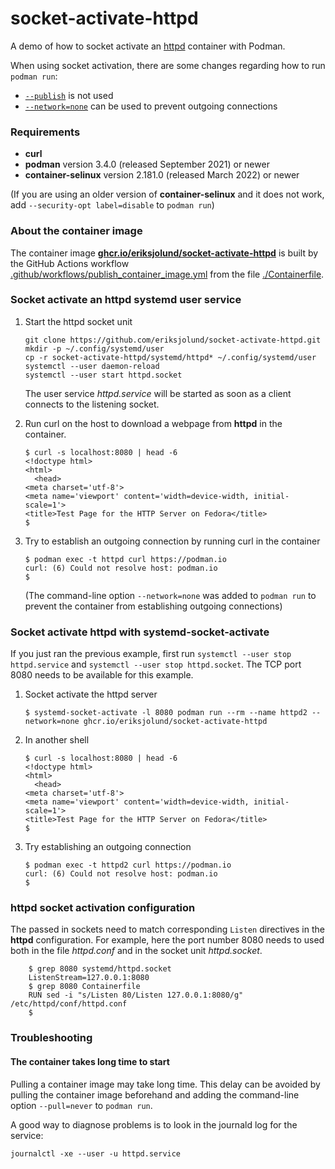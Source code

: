 # socket-activate-httpd

A demo of how to socket activate an [httpd](https://httpd.apache.org) container with Podman.

When using socket activation, there are some changes regarding how to run `podman run`:

* [`--publish`](https://docs.podman.io/en/latest/markdown/podman-run.1.html#publish-p-ip-hostport-containerport-ip-containerport-hostport-containerport-containerport) is not used
* [`--network=none`](https://docs.podman.io/en/latest/markdown/podman-run.1.html#network-mode-net) can be used to prevent outgoing connections

### Requirements

* __curl__
* __podman__  version 3.4.0 (released September 2021) or newer
* __container-selinux__ version 2.181.0 (released March 2022) or newer

(If you are using an older version of __container-selinux__ and it does not work, add `--security-opt label=disable` to `podman run`)

### About the container image

The container image [__ghcr.io/eriksjolund/socket-activate-httpd__](https://github.com/eriksjolund/socket-activate-httpd/pkgs/container/socket-activate-httpd)
is built by the GitHub Actions workflow [.github/workflows/publish_container_image.yml](.github/workflows/publish_container_image.yml)
from the file [./Containerfile](./Containerfile).

### Socket activate an httpd systemd user service

1. Start the httpd socket unit
    ```
    git clone https://github.com/eriksjolund/socket-activate-httpd.git
    mkdir -p ~/.config/systemd/user
    cp -r socket-activate-httpd/systemd/httpd* ~/.config/systemd/user
    systemctl --user daemon-reload
    systemctl --user start httpd.socket
    ```
    The user service _httpd.service_ will be started as soon as a client connects to the listening socket.

2. Run curl on the host to download a webpage from  __httpd__ in the container.
    ```
    $ curl -s localhost:8080 | head -6
    <!doctype html>
    <html>
      <head>
	<meta charset='utf-8'>
	<meta name='viewport' content='width=device-width, initial-scale=1'>
	<title>Test Page for the HTTP Server on Fedora</title>
    $
    ```

3. Try to establish an outgoing connection by running curl in the container
    ```
    $ podman exec -t httpd curl https://podman.io
    curl: (6) Could not resolve host: podman.io
    $
    ```
    (The command-line option `--network=none` was added to `podman run` to prevent the container from establishing outgoing connections)

### Socket activate httpd with systemd-socket-activate

If you just ran the previous example, first run `systemctl --user stop httpd.service` and `systemctl --user stop httpd.socket`. The TCP port 8080 needs to be available for this example.

1. Socket activate the httpd server
    ```
    $ systemd-socket-activate -l 8080 podman run --rm --name httpd2 --network=none ghcr.io/eriksjolund/socket-activate-httpd
    ```

2. In another shell
    ```
    $ curl -s localhost:8080 | head -6
    <!doctype html>
    <html>
      <head>
	<meta charset='utf-8'>
	<meta name='viewport' content='width=device-width, initial-scale=1'>
	<title>Test Page for the HTTP Server on Fedora</title>
    $
    ```

3. Try establishing an outgoing connection
    ```
    $ podman exec -t httpd2 curl https://podman.io
    curl: (6) Could not resolve host: podman.io
    $
    ```

### httpd socket activation configuration

The passed in sockets need to match corresponding `Listen` directives in the __httpd__ configuration.
For example, here the port number 8080 needs to used both in the file _httpd.conf_ and in the socket unit _httpd.socket_.

```
    $ grep 8080 systemd/httpd.socket
    ListenStream=127.0.0.1:8080
    $ grep 8080 Containerfile
    RUN sed -i "s/Listen 80/Listen 127.0.0.1:8080/g" /etc/httpd/conf/httpd.conf
    $
```

### Troubleshooting

#### The container takes long time to start

Pulling a container image may take long time. This delay can be avoided by pulling the container
image beforehand and adding the command-line option `--pull=never` to `podman run`.

A good way to diagnose problems is to look in the journald log for the service:

```
journalctl -xe --user -u httpd.service
```
